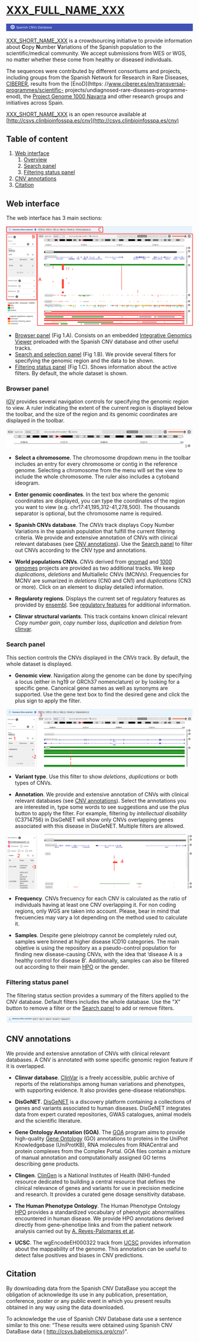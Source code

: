 # [XXX_FULL_NAME_XXX](xxx)
![alt logo][logo]


[XXX_SHORT_NAME_XXX](xxx) is a crowdsourcing initiative to provide information about **C**opy **N**umber **V**ariations of the Spanish population to the scientific/medical community. We accept submissions from WES or WGS, no matter whether these come from healthy or diseased individuals.

The sequences were contributed by different consortiums and projects, including groups from the Spanish Network for Research in Rare Diseases, [CIBERER](https://www.ciberer.es/), results from the [EnoD](https: //www.ciberer.es/en/transversal-programmes/scientific- projects/undiagnosed-rare-diseases-programme-enod), the [Project Genome 1000 Navarra](https://www.nagen1000navarra.es/en) and other research groups and initiatives across Spain. 

[XXX_SHORT_NAME_XXX](xxx) is an open resource available at [http://csvs.clinbioinfosspa.es/cnv](http://csvs.clinbioinfosspa.es/cnv)


## <a name="TOC">Table of content</a>
 1. [Web interface](#interface)
    1. [Overview](#interface_overview)
    1. [Search panel](#interface_search)
    1. [Filtering status panel](#interface_filter)
 1. [CNV annotations](#annotations)
 1. [Citation](#citation)


## <a name="interface">Web interface</a>
The web interface has 3 main sections:

![alt web interface][fig1]

* [Browser panel](#browser_panel) (Fig 1.A). Consists on an embedded [Integrative Genomics Viewer](https://igv.org/) preloaded with the Spanish CNV database and other useful tracks.
* [Search and selection panel](#search_panel) (Fig 1.B). We provide several filters for specifying the genomic region and the data to be shown.
* [Filtering status panel](#filtering_panel) (Fig 1.C). Shows information about the active filters. By default, the whole dataset is shown.




### <a name="browser_panel">Browser panel</a>
[IGV](https://igv.org/) provides several navigation controls for specifying the genomic region to view. A ruler indicating the extent of the current region is displayed below the toolbar, and the size of the region and its genomic coordinates are displayed in the toolbar.

![alt igv toolbar][igvToolbar]

* **Select a chromosome**. The chromosome dropdown menu in the toolbar includes an entry for every chromosome or contig in the reference genome. Selecting a chromosome from the menu will set the view to include the whole chromosome. The ruler also includes a cytoband ideogram.

* **Enter genomic coordinates**. In the text box where the genomic coordinates are displayed, you can type the coordinates of the region you want to view (e.g. chr17:41,195,312-41,278,500). The thousands separator is optional, but the chromosome name is required.

* **Spanish CNVs database**. The _CNVs_ track displays Copy Number Variations in the spanish population that fulfill the current filtering criteria. We provide and extensive annotation of CNVs with clinical relevant databases (see [CNV annotations](#annotations)). Use the [Search panel](#interface_search) to filter out CNVs according to the CNV type and annotations.

* **World populations CNVs**. _CNVs_ derived from [gnomad](https://gnomad.broadinstitute.org/) and [1000 genomes](https://www.internationalgenome.org/) projects are provided as two additional tracks. We keep _duplications_, _deletions_ and Multiallelic CNVs (MCNVs). Frequencies for MCNV are sumarized in _deletions_ (CN0 and CN1) and _duplications_ (CN3 or more). Click on an element to display detailed information.

* **Regularoty regions**. Displays the current set of regulatory features as provided by [ensembl](http://www.ensembl.org/index.html). See [regulatory features](https://www.ensembl.org/info/genome/funcgen/regulatory_features.html) for additional information.

* **Clinvar structural variants**. This track contains known clinical relevant _Copy number gain_, _copy number loss_, _duplication_ and _deletion_ from [clinvar](https://www.ncbi.nlm.nih.gov/clinvar/). 



### <a name="search_panel">Search panel</a>
This section controls the CNVs displayed in the _CNVs_ track. By default, the whole dataset is displayed.

* **Genomic view**. Navigation along the genome can be done by specifying a locus (either in hg19 or GRCh37 nomenclature) or by looking for a specific gene. Canonical gene names as well as synonyms are supported. Use the gene text box to find the desired gene and click the plus sign to apply the filter.

![alt search region][searchRegion]

* **Variant type**. Use this filter to show _deletions_, _duplications_ or both types of CNVs.

* **Annotation**. We provide and extensive annotation of CNVs with clinical relevant databases (see [CNV annotations](#annotations)). Select the annotations you are interested in, type some words to see suggestions and use the plus button to apply the filter. For example, filtering by _intellectual disability_ (C3714756) in DisGeNET will show only CNVs overlapping genes associated with this disease in DisGeNET. Multiple filters are allowed.

![alt annotation][annotation]

* **Frequency**. CNVs frecuency for each CNV is calculated as the ratio of individuals having at least one CNV overlapping it. For non coding regions, only WGS are taken into account. Please, bear in mind that frecuencies may vary a lot depending on the method used to calculate it. 

* **Samples**. Despite gene pleiotropy cannot be completely ruled out, samples were binned at higher disease ICD10 categories. The main objetive is using the repository as a pseudo-control population for finding new disease-causing CNVs, with the idea that ‘disease A is a healthy control for disease B’. Additionally, samples can also be filtered out according to their main [HPO](https://hpo.jax.org/app/) or the gender. 

### <a name="filtering_panel">Filtering status panel</a>
The filtering status section provides a summary of the filters applied to the CNV database. Default filters includes the whole database. Use the "X" button to remove a filter or the [Search panel](#interface_search) to add or remove filters.

![alt filtering panel][filtering]


## <a name="annotations">CNV annotations</a>
We provide and extensive annotation of CNVs with clinical relevant databases. A CNV is annotated with some specific genomic region feature if it is overlapped. 

* **Clinvar database**. [ClinVar](https://www.ncbi.nlm.nih.gov/clinvar/) is a freely accessible, public archive of reports of the relationships among human variations and phenotypes, with supporting evidence. It also provides gene-disease relationships.

* **DisGeNET**. [DisGeNET](https://www.disgenet.org/) is a discovery platform containing a collections of genes and variants associated to human diseases. DisGeNET integrates data from expert curated repositories, GWAS catalogues, animal models and the scientific literature.

* **Gene Ontology Annotation (GOA)**. The [GOA](https://www.ebi.ac.uk/GOA/index) program aims to provide high-quality [Gene Ontology](http://geneontology.org/) (GO) annotations to proteins in the UniProt Knowledgebase (UniProtKB), RNA molecules from RNACentral and protein complexes from the Complex Portal.  GOA files contain a mixture of manual annotation and computationally assigned GO terms describing gene products.

* **Clingen**. [ClinGen](https://www.clinicalgenome.org/) is a National Institutes of Health (NIH)-funded resource dedicated to building a central resource that defines the clinical relevance of genes and variants for use in precision medicine and research. It provides a curated gene dosage sensitivity database.

* **The Human Phenotype Ontology**. The Human Phenotype Ontology [HPO](https://hpo.jax.org/app/) provides a standardized vocabulary of phenotypic abnormalities encountered in human disease. We provide HPO annotations derived directly from gene-phenotipe links and from the patient network analysis carried out by [A. Reyes-Palomares et at](https://doi.org/10.1186/s12864-016-2569-6).

* **UCSC**. The wgEncodeEH000322 track from [UCSC](hgdownload.soe.ucsc.edu) provides information about the mappability of the genome. This annotation can be useful to detect false positives and biases in CNV predictions.


## <a name="citation">Citation</a>
By downloading data from the Spanish CNV DataBase you accept the obligation of acknowledge its use in any publication, presentation, conference, poster or any public event in which you present results obtained in any way using the data downloaded.

To acknowledge the use of Spanish CNV Database data use a sentence similar to this one: “These results were obtained using Spanish CNV DataBase data ( http://csvs.babelomics.org/cnv)".

<!-- and in any publication you must cite the reference:-->






[fig1]: img/fig1.svg "Web interface"
[logo]: img/logo.svg "logo"
[searchRegion]: img/searchRegion.svg "search region"
[igvToolbar]: img/igv_toolbar.svg "igv toolbar"
[annotation]: img/annotation.svg "annotation"
[filtering]: img/filteringSection.svg "filtering panel"












